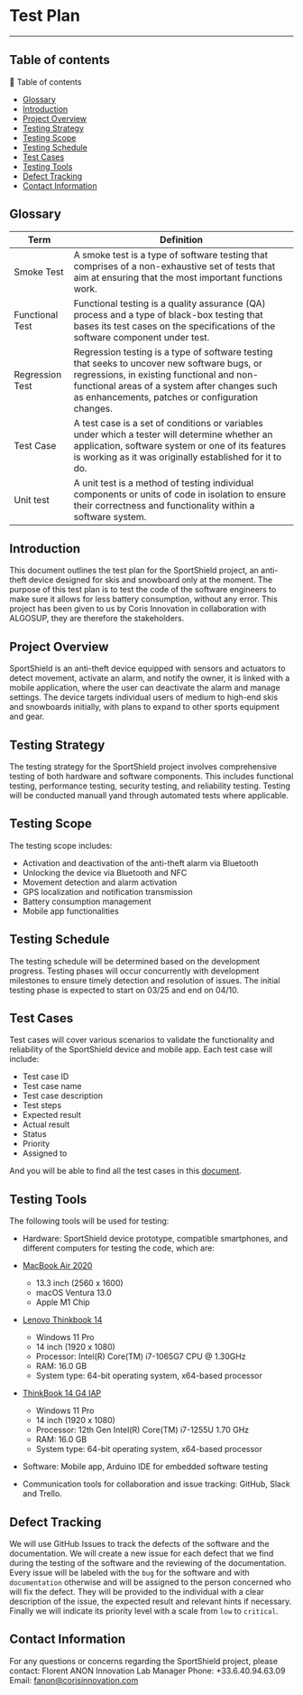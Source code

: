 # Test Plan

---

## Table of contents

<summary>📖 Table of contents</summary>

- [Glossary](#glossary)
- [Introduction](#introduction)
- [Project Overview](#project-overview)
- [Testing Strategy](#testing-strategy)
- [Testing Scope](#testing-scope)
- [Testing Schedule](#testing-schedule)
- [Test Cases](#test-cases)
- [Testing Tools](#testing-tools)
- [Defect Tracking](#defect-tracking)
- [Contact Information](#contact-information)

## Glossary

| Term | Definition |
| --- | --- |
| Smoke Test | A smoke test is a type of software testing that comprises of a non-exhaustive set of tests that aim at ensuring that the most important functions work. |
| Functional Test | Functional testing is a quality assurance (QA) process and a type of black-box testing that bases its test cases on the specifications of the software component under test. |
| Regression Test | Regression testing is a type of software testing that seeks to uncover new software bugs, or regressions, in existing functional and non-functional areas of a system after changes such as enhancements, patches or configuration changes. |
| Test Case | A test case is a set of conditions or variables under which a tester will determine whether an application, software system or one of its features is working as it was originally established for it to do. |
| Unit test | A unit test is a method of testing individual components or units of code in isolation to ensure their correctness and functionality within a software system. |

## Introduction

This document outlines the test plan for the SportShield project, an anti-theft device designed for skis and snowboard only at the moment. The purpose of this test plan is to test the code of the software engineers to make sure it allows for less battery consumption, without any error. This project has been given to us by Coris Innovation in collaboration with ALGOSUP, they are therefore the stakeholders.

## Project Overview

SportShield is an anti-theft device equipped with sensors and actuators to detect movement, activate an alarm, and notify the owner, it is linked with a mobile application, where the user can deactivate the alarm and manage settings. The device targets individual users of medium to high-end skis and snowboards initially, with plans to expand to other sports equipment and gear.

## Testing Strategy

The testing strategy for the SportShield project involves comprehensive testing of both hardware and software components. This includes functional testing, performance testing, security testing, and reliability testing. Testing will be conducted manuall yand through automated tests where applicable.

## Testing Scope

The testing scope includes:
- Activation and deactivation of the anti-theft alarm via Bluetooth
- Unlocking the device via Bluetooth and NFC
- Movement detection and alarm activation
- GPS localization and notification transmission
- Battery consumption management
- Mobile app functionalities

## Testing Schedule

The testing schedule will be determined based on the development progress. Testing phases will occur concurrently with development milestones to ensure timely detection and resolution of issues. The initial testing phase is expected to start on 03/25 and end on 04/10.

## Test Cases

Test cases will cover various scenarios to validate the functionality and reliability of the SportShield device and mobile app. Each test case will include:
- Test case ID
- Test case name
- Test case description
- Test steps
- Expected result
- Actual result
- Status
- Priority
- Assigned to

And you will be able to find all the test cases in this [document](test-cases.md).

## Testing Tools

The following tools will be used for testing:
- Hardware: SportShield device prototype, compatible smartphones, and different computers for testing the code, which are:
    
- [MacBook Air 2020](https://www.apple.com/fr/macbook-air-m1/)
    - 13.3 inch (2560 x 1600)
    - macOS Ventura 13.0
    - Apple M1 Chip

- [Lenovo Thinkbook 14](https://pcsupport.lenovo.com/us/en/products/laptops-and-netbooks/thinkbook-series/thinkbook-14-iil/20sl)
  - Windows 11 Pro
  - 14 inch (1920 x 1080)
  - Processor: Intel(R) Core(TM) i7-1065G7 CPU @ 1.30GHz
  - RAM: 16.0 GB
  - System type: 64-bit operating system, x64-based processor
  
- [ThinkBook 14 G4 IAP](https://psref.lenovo.com/syspool/Sys/PDF/ThinkBook/ThinkBook_14_G4_IAP/ThinkBook_14_G4_IAP_Spec.pdf)
  - Windows 11 Pro
  - 14 inch (1920 x 1080)
  - Processor: 12th Gen Intel(R) Core(TM) i7-1255U   1.70 GHz
  - RAM: 16.0 GB
  - System type: 64-bit operating system, x64-based processor

- Software: Mobile app, Arduino IDE for embedded software testing
- Communication tools for collaboration and issue tracking: GitHub, Slack and Trello.

## Defect Tracking 

We will use GitHub Issues to track the defects of the software and the documentation. We will create a new issue for each defect that we find during the testing of the software and the reviewing of the documentation. Every issue will be labeled with the `bug` for the software and with `documentation` otherwise and will be assigned to the person concerned who will fix the defect. They will be provided to the individual with a clear description of the issue, the expected result and relevant hints if necessary. Finally we will indicate its priority level with a scale from `low` to `critical`.

## Contact Information

For any questions or concerns regarding the SportShield project, please contact:
Florent ANON
Innovation Lab Manager
Phone: +33.6.40.94.63.09
Email: fanon@corisinnovation.com

